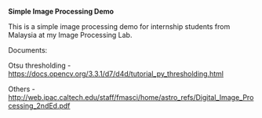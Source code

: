 **Simple Image Processing Demo**


This is a simple image processing demo for internship students from Malaysia at my Image Processing Lab.


Documents:

Otsu thresholding - https://docs.opencv.org/3.3.1/d7/d4d/tutorial_py_thresholding.html

Others - http://web.ipac.caltech.edu/staff/fmasci/home/astro_refs/Digital_Image_Processing_2ndEd.pdf
